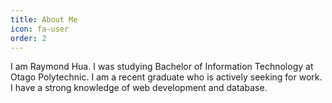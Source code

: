 ```yaml
---
title: About Me
icon: fa-user
order: 2
---
```


I am Raymond Hua. I was studying Bachelor of Information Technology at Otago Polytechnic.
    I am a recent graduate who is actively seeking for work.
    I have a strong knowledge of web development and database.